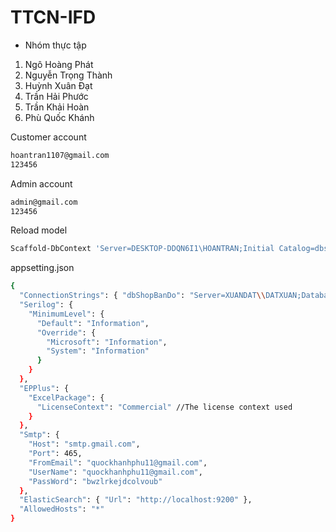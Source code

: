 # TTCN-IFD
- Nhóm thực tập 
1. Ngô Hoàng Phát
2. Nguyễn Trọng Thành
3. Huỳnh Xuân Đạt
4. Trần Hải Phước
6. Trần Khải Hoàn
7. Phù Quốc Khánh

Customer account
```bash
hoantran1107@gmail.com
123456
```

Admin account
```bash
admin@gmail.com
123456
```

Reload model
```bash
Scaffold-DbContext 'Server=DESKTOP-DDQN6I1\HOANTRAN;Initial Catalog=dbshop;Trusted_Connection=True;' Microsoft.EntityFrameworkCore.SqlServer -OutputDir Models -Force
```
appsetting.json
```bash
{
  "ConnectionStrings": { "dbShopBanDo": "Server=XUANDAT\\DATXUAN;Database=dbshop;Integrated Security=true;" },
  "Serilog": {
    "MinimumLevel": {
      "Default": "Information",
      "Override": {
        "Microsoft": "Information",
        "System": "Information"
      }
    }
  },
  "EPPlus": {
    "ExcelPackage": {
      "LicenseContext": "Commercial" //The license context used
    }
  },
  "Smtp": {
    "Host": "smtp.gmail.com",
    "Port": 465,
    "FromEmail": "quockhanhphu11@gmail.com",
    "UserName": "quockhanhphu11@gmail.com",
    "PassWord": "bwzlrkejdcolvoub"
  },
  "ElasticSearch": { "Url": "http://localhost:9200" },
  "AllowedHosts": "*"
}
```